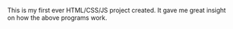 This is my first ever HTML/CSS/JS project created. It gave me great insight on how the above programs work.
